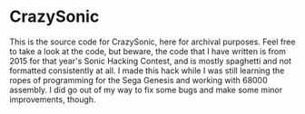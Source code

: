 # CrazySonic

This is the source code for CrazySonic, here for archival purposes. Feel free to take a look at the code, but beware, the code that I have written is from 2015 for that year's Sonic Hacking Contest, and is mostly spaghetti and not formatted consistently at all. I made this hack while I was still learning the ropes of programming for the Sega Genesis and working with 68000 assembly. I did go out of my way to fix some bugs and make some minor improvements, though.
